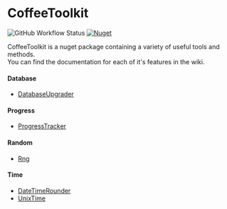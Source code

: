 # CoffeeToolkit
![GitHub Workflow Status](https://img.shields.io/github/workflow/status/NotCoffee418/CoffeeToolkit/.NET%20Core?style=for-the-badge)
[![Nuget](https://img.shields.io/nuget/v/CoffeeToolkit?style=for-the-badge "Nuget")](https://www.nuget.org/packages/CoffeeToolkit)

CoffeeToolkit is a nuget package containing a variety of useful tools and methods.  
You can find the documentation for each of it's features in the wiki.

#### Database
- [DatabaseUpgrader](https://github.com/NotCoffee418/CoffeeToolkit/wiki/Database.DatabaseUpgrader)

#### Progress
- [ProgressTracker](https://github.com/NotCoffee418/CoffeeToolkit/wiki/Progress.ProgressTracker)

#### Random
- [Rng](https://github.com/NotCoffee418/CoffeeToolkit/wiki/Random.Rng)

#### Time
- [DateTimeRounder](https://github.com/NotCoffee418/CoffeeToolkit/wiki/Time.DateTimeRounder)
- [UnixTime](https://github.com/NotCoffee418/CoffeeToolkit/wiki/Time.UnixTime)
